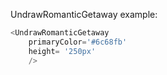 UndrawRomanticGetaway example:
```js 
<UndrawRomanticGetaway
    primaryColor='#6c68fb'
    height= '250px'
    />
```